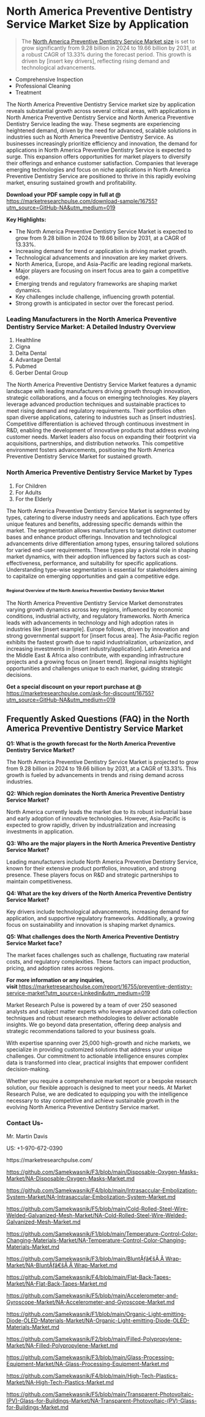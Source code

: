 <h1>North America Preventive Dentistry Service Market&nbsp;Size by Application</h1><blockquote><p>The <a href="https://marketresearchpulse.com/download-sample/16755?utm_source=GitHub-NA&amp;utm_medium=019">North America Preventive Dentistry Service Market size</a> is set to grow significantly from 9.28 billion in 2024 to 19.66 billion by 2031, at a robust CAGR of 13.33% during the forecast period. This growth is driven by [insert key drivers], reflecting rising demand and technological advancements.</p></blockquote><ul><li>Comprehensive Inspection<li> Professional Cleaning<li> Treatment</li></ul><p>The North America Preventive Dentistry Service market size by application reveals substantial growth across several critical areas, with applications in North America Preventive Dentistry Service and North America Preventive Dentistry Service leading the way. These segments are experiencing heightened demand, driven by the need for advanced, scalable solutions in industries such as North America Preventive Dentistry Service. As businesses increasingly prioritize efficiency and innovation, the demand for applications in North America Preventive Dentistry Service is expected to surge. This expansion offers opportunities for market players to diversify their offerings and enhance customer satisfaction. Companies that leverage emerging technologies and focus on niche applications in North America Preventive Dentistry Service are positioned to thrive in this rapidly evolving market, ensuring sustained growth and profitability.</p><p><strong>Download your PDF sample copy in full at @ </strong><a href="https://marketresearchpulse.com/download-sample/16755?utm_source=GitHub-NA&amp;utm_medium=019">https://marketresearchpulse.com/download-sample/16755?utm_source=GitHub-NA&amp;utm_medium=019</a></p><p><strong>Key Highlights: </strong></p><ul><li>The North America Preventive Dentistry Service Market is expected to grow from 9.28 billion in 2024 to 19.66 billion by 2031, at a CAGR of 13.33%.</li><li>Increasing demand for trend or application is driving market growth.</li><li>Technological advancements and innovation are key market drivers.</li><li>North America, Europe, and Asia-Pacific are leading regional markets.</li><li>Major players are focusing on insert focus area to gain a competitive edge.</li><li>Emerging trends and regulatory frameworks are shaping market dynamics.</li><li>Key challenges include challenge, influencing growth potential.</li><li>Strong growth is anticipated in sector over the forecast period.</li></ul><h3>Leading Manufacturers in the North America Preventive Dentistry Service Market: A Detailed Industry Overview</h3><ol><li>Healthline</li><li>Cigna</li><li>Delta Dental</li><li>Advantage Dental</li><li>Pubmed</li><li>Gerber Dental Group</li></ol><div class="flex max-w-full flex-col flex-grow"><div class="min-h-8 text-message flex w-full flex-col items-end gap-2 whitespace-normal break-words [.text-message+&amp;]:mt-5" dir="auto" data-message-author-role="assistant" data-message-id="fd8432e4-4910-450d-b182-61b7bfb0a01f" data-message-model-slug="gpt-4o"><div class="flex w-full flex-col gap-1 empty:hidden first:pt-[3px]"><div class="markdown prose w-full break-words dark:prose-invert light"><p>The North America Preventive Dentistry Service Market features a dynamic landscape with leading manufacturers driving growth through innovation, strategic collaborations, and a focus on emerging technologies. Key players leverage advanced production techniques and sustainable practices to meet rising demand and regulatory requirements. Their portfolios often span diverse applications, catering to industries such as [insert industries]. Competitive differentiation is achieved through continuous investment in R&amp;D, enabling the development of innovative products that address evolving customer needs. Market leaders also focus on expanding their footprint via acquisitions, partnerships, and distribution networks. This competitive environment fosters advancements, positioning the North America Preventive Dentistry Service Market for sustained growth.</p></div></div></div></div><h3>North America Preventive Dentistry Service Market by Types</h3><ol><li>For Children<li> For Adults<li> For the Elderly</li></ol><div class="flex max-w-full flex-col flex-grow"><div class="min-h-8 text-message flex w-full flex-col items-end gap-2 whitespace-normal break-words [.text-message+&amp;]:mt-5" dir="auto" data-message-author-role="assistant" data-message-id="084470be-0bb7-4664-bddf-5156b4f41249" data-message-model-slug="gpt-4o-mini"><div class="flex w-full flex-col gap-1 empty:hidden first:pt-[3px]"><div class="markdown prose w-full break-words dark:prose-invert light"><p>The North America Preventive Dentistry Service Market is segmented by types, catering to diverse industry needs and applications. Each type offers unique features and benefits, addressing specific demands within the market. The segmentation allows manufacturers to target distinct customer bases and enhance product offerings. Innovation and technological advancements drive differentiation among types, ensuring tailored solutions for varied end-user requirements. These types play a pivotal role in shaping market dynamics, with their adoption influenced by factors such as cost-effectiveness, performance, and suitability for specific applications. Understanding type-wise segmentation is essential for stakeholders aiming to capitalize on emerging opportunities and gain a competitive edge.</p></div></div></div></div><h3><span style="font-size: 11px;">Regional Overview of the North America Preventive Dentistry Service Market</span></h3><div class="flex max-w-full flex-col flex-grow"><div class="min-h-8 text-message flex w-full flex-col items-end gap-2 whitespace-normal break-words [.text-message+&amp;]:mt-5" dir="auto" data-message-author-role="assistant" data-message-id="e9038762-ce64-4e30-91c9-9bd413514231" data-message-model-slug="gpt-4o-mini"><div class="flex w-full flex-col gap-1 empty:hidden first:pt-[3px]"><div class="markdown prose w-full break-words dark:prose-invert light"><p>The North America Preventive Dentistry Service Market demonstrates varying growth dynamics across key regions, influenced by economic conditions, industrial activity, and regulatory frameworks. North America leads with advancements in technology and high adoption rates in industries like [insert example]. Europe follows, driven by innovation and strong governmental support for [insert focus area]. The Asia-Pacific region exhibits the fastest growth due to rapid industrialization, urbanization, and increasing investments in [insert industry/application]. Latin America and the Middle East &amp; Africa also contribute, with expanding infrastructure projects and a growing focus on [insert trend]. Regional insights highlight opportunities and challenges unique to each market, guiding strategic decisions.</p></div></div></div></div><p><strong>Get a special discount on your report purchase at @ </strong><a href="https://marketresearchpulse.com/ask-for-discount/16755?utm_source=GitHub-NA&amp;utm_medium=019">https://marketresearchpulse.com/ask-for-discount/16755?utm_source=GitHub-NA&amp;utm_medium=019</a></p><h2>Frequently Asked Questions (FAQ) in the North America Preventive Dentistry Service Market</h2><p><strong>Q1: What is the growth forecast for the North America Preventive Dentistry Service Market?</strong></p><p>The North America Preventive Dentistry Service Market is projected to grow from 9.28 billion in 2024 to 19.66 billion by 2031, at a CAGR of 13.33%. This growth is fueled by advancements in trends and rising demand across industries.</p><p><strong>Q2: Which region dominates the North America Preventive Dentistry Service Market?</strong></p><p>North America currently leads the market due to its robust industrial base and early adoption of innovative technologies. However, Asia-Pacific is expected to grow rapidly, driven by industrialization and increasing investments in application.</p><p><strong>Q3: Who are the major players in the North America Preventive Dentistry Service Market?</strong></p><p>Leading manufacturers include North America Preventive Dentistry Service, known for their extensive product portfolios, innovation, and strong presence. These players focus on R&amp;D and strategic partnerships to maintain competitiveness.</p><p><strong>Q4: What are the key drivers of the North America Preventive Dentistry Service Market?</strong></p><p>Key drivers include technological advancements, increasing demand for application, and supportive regulatory frameworks. Additionally, a growing focus on sustainability and innovation is shaping market dynamics.</p><p><strong>Q5: What challenges does the North America Preventive Dentistry Service Market face?</strong></p><p>The market faces challenges such as challenge, fluctuating raw material costs, and regulatory complexities. These factors can impact production, pricing, and adoption rates across regions.</p><p><strong>For more information or any inquiries, visit&nbsp;</strong><a href="https://marketresearchpulse.com/report/16755/preventive-dentistry-service-market?utm_source=Linkedin&utm_medium=019">https://marketresearchpulse.com/report/16755/preventive-dentistry-service-market?utm_source=Linkedin&utm_medium=019</a></p><p>Market Research Pulse is powered by a team of over 250 seasoned analysts and subject matter experts who leverage advanced data collection techniques and robust research methodologies to deliver actionable insights. We go beyond data presentation, offering deep analysis and strategic recommendations tailored to your business goals.</p><p>With expertise spanning over 25,000 high-growth and niche markets, we specialize in providing customized solutions that address your unique challenges. Our commitment to actionable intelligence ensures complex data is transformed into clear, practical insights that empower confident decision-making.</p><p>Whether you require a comprehensive market report or a bespoke research solution, our flexible approach is designed to meet your needs. At Market Research Pulse, we are dedicated to equipping you with the intelligence necessary to stay competitive and achieve sustainable growth in the evolving North America Preventive Dentistry Service market.</p><h3><strong>Contact Us-</strong></h3><p>Mr. Martin Davis</p><p>US: +1-970-672-0390</p><p>https://marketresearchpulse.com/</p><p><a href="https://github.com/Samekwasnik/F3/blob/main/Disposable-Oxygen-Masks-Market/NA-Disposable-Oxygen-Masks-Market.md">https://github.com/Samekwasnik/F3/blob/main/Disposable-Oxygen-Masks-Market/NA-Disposable-Oxygen-Masks-Market.md</a></p><p><a href="https://github.com/Samekwasnik/F4/blob/main/Intrasaccular-Embolization-System-Market/NA-Intrasaccular-Embolization-System-Market.md">https://github.com/Samekwasnik/F4/blob/main/Intrasaccular-Embolization-System-Market/NA-Intrasaccular-Embolization-System-Market.md</a></p><p><a href="https://github.com/Samekwasnik/F5/blob/main/Cold-Rolled-Steel-Wire-Welded-Galvanized-Mesh-Market/NA-Cold-Rolled-Steel-Wire-Welded-Galvanized-Mesh-Market.md">https://github.com/Samekwasnik/F5/blob/main/Cold-Rolled-Steel-Wire-Welded-Galvanized-Mesh-Market/NA-Cold-Rolled-Steel-Wire-Welded-Galvanized-Mesh-Market.md</a></p><p><a href="https://github.com/Samekwasnik/F1/blob/main/Temperature-Control-Color-Changing-Materials-Market/NA-Temperature-Control-Color-Changing-Materials-Market.md">https://github.com/Samekwasnik/F1/blob/main/Temperature-Control-Color-Changing-Materials-Market/NA-Temperature-Control-Color-Changing-Materials-Market.md</a></p><p><a href="https://github.com/Samekwasnik/F3/blob/main/BluntÃƒâ€šÃ‚Â Wrap-Market/NA-BluntÃƒâ€šÃ‚Â Wrap-Market.md">https://github.com/Samekwasnik/F3/blob/main/BluntÃƒâ€šÃ‚Â Wrap-Market/NA-BluntÃƒâ€šÃ‚Â Wrap-Market.md</a></p><p><a href="https://github.com/Samekwasnik/F4/blob/main/Flat-Back-Tapes-Market/NA-Flat-Back-Tapes-Market.md">https://github.com/Samekwasnik/F4/blob/main/Flat-Back-Tapes-Market/NA-Flat-Back-Tapes-Market.md</a></p><p><a href="https://github.com/Samekwasnik/F5/blob/main/Accelerometer-and-Gyroscope-Market/NA-Accelerometer-and-Gyroscope-Market.md">https://github.com/Samekwasnik/F5/blob/main/Accelerometer-and-Gyroscope-Market/NA-Accelerometer-and-Gyroscope-Market.md</a></p><p><a href="https://github.com/Samekwasnik/F1/blob/main/Organic-Light-emitting-Diode-OLED-Materials-Market/NA-Organic-Light-emitting-Diode-OLED-Materials-Market.md">https://github.com/Samekwasnik/F1/blob/main/Organic-Light-emitting-Diode-OLED-Materials-Market/NA-Organic-Light-emitting-Diode-OLED-Materials-Market.md</a></p><p><a href="https://github.com/Samekwasnik/F2/blob/main/Filled-Polypropylene-Market/NA-Filled-Polypropylene-Market.md">https://github.com/Samekwasnik/F2/blob/main/Filled-Polypropylene-Market/NA-Filled-Polypropylene-Market.md</a></p><p><a href="https://github.com/Samekwasnik/F3/blob/main/Glass-Processing-Equipment-Market/NA-Glass-Processing-Equipment-Market.md">https://github.com/Samekwasnik/F3/blob/main/Glass-Processing-Equipment-Market/NA-Glass-Processing-Equipment-Market.md</a></p><p><a href="https://github.com/Samekwasnik/F4/blob/main/High-Tech-Plastics-Market/NA-High-Tech-Plastics-Market.md">https://github.com/Samekwasnik/F4/blob/main/High-Tech-Plastics-Market/NA-High-Tech-Plastics-Market.md</a></p><p><a href="https://github.com/Samekwasnik/F5/blob/main/Transparent-Photovoltaic-(PV)-Glass-for-Buildings-Market/NA-Transparent-Photovoltaic-(PV)-Glass-for-Buildings-Market.md">https://github.com/Samekwasnik/F5/blob/main/Transparent-Photovoltaic-(PV)-Glass-for-Buildings-Market/NA-Transparent-Photovoltaic-(PV)-Glass-for-Buildings-Market.md</a></p>
